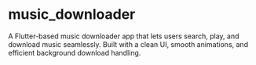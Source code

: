 # music_downloader
A Flutter-based music downloader app that lets users search, play, and download music seamlessly. Built with a clean UI, smooth animations, and efficient background download handling.
